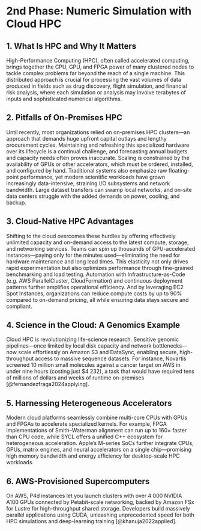 # 2nd Phase: Numeric Simulation with Cloud HPC

## 1. What Is HPC and Why It Matters

High-Performance Computing (HPC), often called accelerated computing, brings together the CPU, GPU, and FPGA power of many clustered nodes to tackle complex problems far beyond the reach of a single machine. This distributed approach is crucial for processing the vast volumes of data produced in fields such as drug discovery, flight simulation, and financial risk analysis, where each simulation or analysis may involve terabytes of inputs and sophisticated numerical algorithms.

## 2. Pitfalls of On-Premises HPC

Until recently, most organizations relied on on-premises HPC clusters—an approach that demands huge upfront capital outlays and lengthy procurement cycles. Maintaining and refreshing this specialized hardware over its lifecycle is a continual challenge, and forecasting annual budgets and capacity needs often proves inaccurate. Scaling is constrained by the availability of GPUs or other accelerators, which must be ordered, installed, and configured by hand. Traditional systems also emphasize raw floating-point performance, yet modern scientific workloads have grown increasingly data-intensive, straining I/O subsystems and network bandwidth. Large dataset transfers can swamp local networks, and on-site data centers struggle with the added demands on power, cooling, and backup.

## 3. Cloud-Native HPC Advantages

Shifting to the cloud overcomes these hurdles by offering effectively unlimited capacity and on-demand access to the latest compute, storage, and networking services. Teams can spin up thousands of GPU-accelerated instances—paying only for the minutes used—eliminating the need for hardware maintenance and long lead times. This elasticity not only drives rapid experimentation but also optimizes performance through fine-grained benchmarking and load testing. Automation with Infrastructure-as-Code (e.g. AWS ParallelCluster, CloudFormation) and continuous deployment patterns further amplifies operational efficiency. And by leveraging EC2 Spot Instances, organizations can reduce compute costs by up to 90% compared to on-demand pricing, all while ensuring data stays secure and compliant.

## 4. Science in the Cloud: A Genomics Example

Cloud HPC is revolutionizing life-science research. Sensitive genomic pipelines—once limited by local disk capacity and network bottlenecks—now scale effortlessly on Amazon S3 and DataSync, enabling secure, high-throughput access to massive sequence datasets. For instance, Novartis screened 10 million small molecules against a cancer target on AWS in under nine hours (costing just \$4 232), a task that would have required tens of millions of dollars and weeks of runtime on-premises \[@fernandezfraga2024applying].

## 5. Harnessing Heterogeneous Accelerators

Modern cloud platforms seamlessly combine multi-core CPUs with GPUs and FPGAs to accelerate specialized kernels. For example, FPGA implementations of Smith–Waterman alignment can run up to 160× faster than CPU code, while SYCL offers a unified C++ ecosystem for heterogeneous acceleration. Apple’s M-series SoCs further integrate CPUs, GPUs, matrix engines, and neural accelerators on a single chip—promising high memory bandwidth and energy efficiency for desktop-scale HPC workloads.

## 6. AWS-Provisioned Supercomputers

On AWS, P4d instances let you launch clusters with over 4 000 NVIDIA A100 GPUs connected by Petabit-scale networking, backed by Amazon FSx for Lustre for high-throughput shared storage. Developers build massively parallel applications using CUDA, unleashing unprecedented speed for both HPC simulations and deep-learning training \[@khanuja2022applied].
